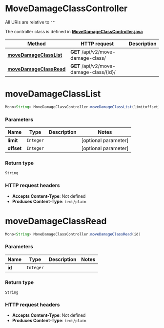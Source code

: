 # MoveDamageClassController

All URIs are relative to `""`

The controller class is defined in **[MoveDamageClassController.java](../../src/main/java/org/openapitools/controller/MoveDamageClassController.java)**

Method | HTTP request | Description
------------- | ------------- | -------------
[**moveDamageClassList**](#moveDamageClassList) | **GET** /api/v2/move-damage-class/ | 
[**moveDamageClassRead**](#moveDamageClassRead) | **GET** /api/v2/move-damage-class/{id}/ | 

<a name="moveDamageClassList"></a>
# **moveDamageClassList**
```java
Mono<String> MoveDamageClassController.moveDamageClassList(limitoffset)
```



### Parameters
Name | Type | Description  | Notes
------------- | ------------- | ------------- | -------------
**limit** | `Integer` |  | [optional parameter]
**offset** | `Integer` |  | [optional parameter]

### Return type
`String`


### HTTP request headers
 - **Accepts Content-Type**: Not defined
 - **Produces Content-Type**: `text/plain`

<a name="moveDamageClassRead"></a>
# **moveDamageClassRead**
```java
Mono<String> MoveDamageClassController.moveDamageClassRead(id)
```



### Parameters
Name | Type | Description  | Notes
------------- | ------------- | ------------- | -------------
**id** | `Integer` |  |

### Return type
`String`


### HTTP request headers
 - **Accepts Content-Type**: Not defined
 - **Produces Content-Type**: `text/plain`

